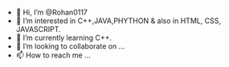 - 👋 Hi, I’m @Rohan0117
- 👀 I’m interested in C++,JAVA,PHYTHON & also in HTML, CSS, JAVASCRIPT.
- 🌱 I’m currently learning C++.
- 💞️ I’m looking to collaborate on ...
- 📫 How to reach me ...

<!---
Rohan0117/Rohan0117 is a ✨ special ✨ repository because its `README.md` (this file) appears on your GitHub profile.
You can click the Preview link to take a look at your changes.
--->
